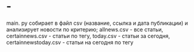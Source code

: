 # -
main. py собирает в файл сsv (название, ссылка и дата публикации) и анализирует новости по критерию;  allnews.csv - все статьи, certainnews.csv - статьи по тегу, today.csv - статьи за сегодня, certainnewstoday.csv - статьи на сегодня по тегу

